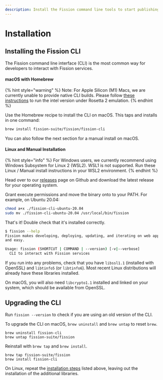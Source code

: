 ```yaml
---
description: Install the Fission command line tools to start publishing from your desktop.
---
```


# Installation

## Installing the Fission CLI

The Fission command line interface \(CLI\) is the most common way for developers to interact with Fission services.

#### macOS with Homebrew

{% hint style="warning" %}
Note: For Apple Silicon \(M1\) Macs, we are currently unable to provide native CLI builds. Please follow [these instructions](cli/apple-silicon-m1-macs.md) to run the intel version under Rosetta 2 emulation.
{% endhint %}

Use the Homebrew recipe to install the CLI on macOS. This taps and installs in one command:

```bash
brew install fission-suite/fission/fission-cli
```

You can also follow the next section for a manual install on macOS.

#### Linux and Manual Installation

{% hint style="info" %}
For Windows users, we currently recommend using Windows Subsystem for Linux 2 \(WSL2\). WSL1 is not supported. Run these Linux / Manual install instructions in your WSL2 environment.
{% endhint %}

Head over to our [releases](https://github.com/fission-suite/fission/releases) page on Github and download the latest release for your operating system.

Grant execute permissions and move the binary onto to your PATH. For example, on Ubuntu 20.04:

```bash
chmod a+x ./fission-cli-ubuntu-20.04
sudo mv ./fission-cli-ubuntu-20.04 /usr/local/bin/fission
```

That's it! Double check that it's installed correctly.

```bash
$ fission --help
Fission makes developing, deploying, updating, and iterating on web apps quick
and easy.

Usage: fission (SHORTCUT | COMMAND | --version) [-v|--verbose]
  CLI to interact with Fission services
```

If you run into any problems, check that you have `libssl1.1` \(installed with OpenSSL\) and `libtinfo5` \(or `libtinfo6`\). Most recent Linux distributions will already have these libraries installed.

On macOS, you will also need `libcrypto1.1` installed and linked on your system, which should be available from OpenSSL.

##  Upgrading the CLI

Run `fission --version` to check if you are using an old version of the CLI.

To upgrade the CLI on macOS, `brew uninstall` and `brew untap` to reset `brew`.

```text
brew uninstall fission-cli
brew untap fission-suite/fission
```

Reinstall with `brew tap` and `brew install`.

```text
brew tap fission-suite/fission
brew install fission-cli
```

On Linux, repeat the [installation steps](installation.md#installing-the-fission-cli) listed above, leaving out the installation of the additional libraries.

